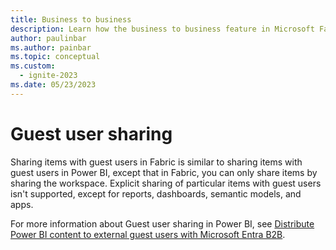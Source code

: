 ```yaml
---
title: Business to business
description: Learn how the business to business feature in Microsoft Fabric works.
author: paulinbar
ms.author: painbar
ms.topic: conceptual
ms.custom:
  - ignite-2023
ms.date: 05/23/2023
---
```


# Guest user sharing

Sharing items with guest users in Fabric is similar to sharing items with guest users in Power BI, except that in Fabric, you can only share items by sharing the workspace. Explicit sharing of particular items with guest users isn't supported, except for reports, dashboards, semantic models, and apps.

For more information about Guest user sharing in Power BI, see [Distribute Power BI content to external guest users with Microsoft Entra B2B](/power-bi/enterprise/service-admin-azure-ad-b2b).
